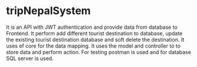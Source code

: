 # tripNepalSystem
It is an API with JWT authentication and provide data from database to Frontend. It perform add different tourist destination to database, update the existing tourist destination database and soft delete the destination. It uses ef core for the data mapping. It uses the model and controller to to store data and perform action. For testing postman is used and for database SQL server is used. 

